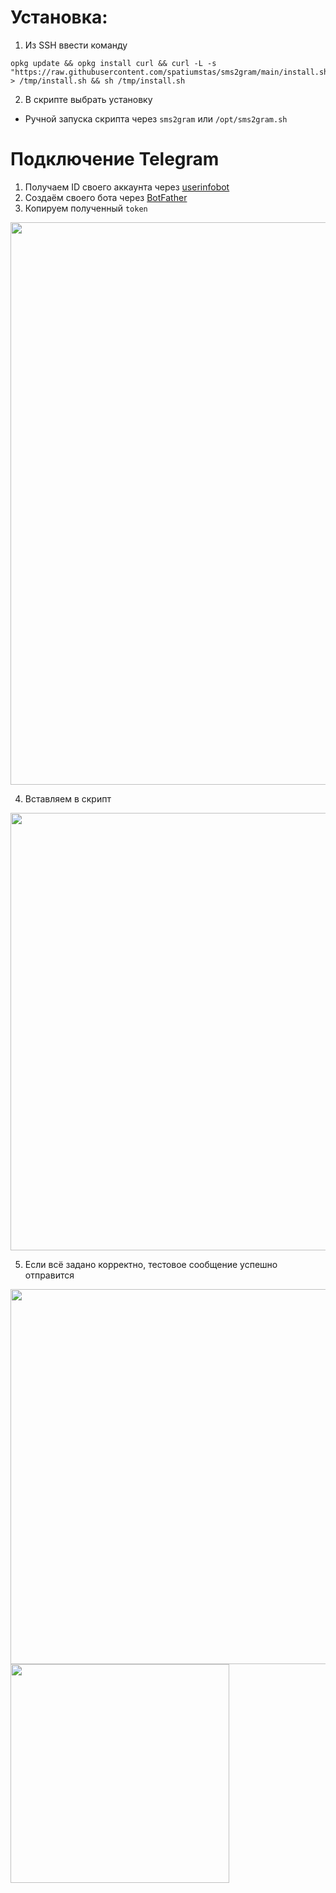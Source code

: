 # Установка:

1. Из SSH ввести команду
```shell
opkg update && opkg install curl && curl -L -s "https://raw.githubusercontent.com/spatiumstas/sms2gram/main/install.sh" > /tmp/install.sh && sh /tmp/install.sh
```

2. В скрипте выбрать установку

- Ручной запуска скрипта через `sms2gram` или `/opt/sms2gram.sh`

# Подключение Telegram

1. Получаем ID своего аккаунта через [userinfobot](https://t.me/userinfobot)
2. Создаём своего бота через [BotFather](https://t.me/BotFather)
3. Копируем полученный `token`

<img src="https://github.com/user-attachments/assets/ca5c31af-b29c-4d5a-b2d9-75ff64ba2c34" alt="" width="900">

4. Вставляем в скрипт
<img src="https://github.com/user-attachments/assets/f21f5093-2152-481c-ae8d-6a9fccfcfc3f" alt="" width="700">

5. Если всё задано корректно, тестовое сообщение успешно отправится
<img src="https://github.com/user-attachments/assets/8ffeb6bc-b8f9-46cc-9dbc-434e5fffd8ee" alt="" width="600">
<img src="https://github.com/user-attachments/assets/ded26060-6ca1-479a-b8ec-b319dd4033e2" alt="" width="350">
